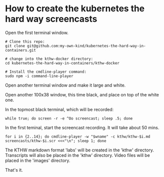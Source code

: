 # How to create the kubernetes the hard way screencasts

Open the first terminal window.

```none
# Clone this repo:
git clone git@github.com:my-own-kind/kubernetes-the-hard-way-in-containers.git

# change into the kthw-docker directory:
cd kubernetes-the-hard-way-in-containers/kthw-docker

# Install the cmdline-player command:
sudo npm -i command-line-player
```

Open another terminal window and make it large and white.

Open another 100x38 window, this time black, and place on top of the white one.

In the topmost black terminal, which will be recorded:

```none
while true; do screen -r -e ^Oo screencast; sleep .5; done
```

In the first teminal, start the screencast recording. It will take about 50 mins.

```none
for i in {2..14}; do cmdline-player -w "$wname" -c kthw/kthw-$i.md screencasts/kthw-$i.scr <<<"\n"; sleep 1; done
```

The KTHW markdown format 'labs' will be created in the 'kthw' directory. Transcripts will also be placed in the 'kthw' directory. Video files will be placed in the 'images' directory.

That's it.
